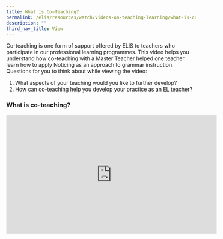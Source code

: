 ```yaml
---
title: What is Co—Teaching?
permalink: /elis/resources/watch/videos-on-teaching-learning/what-is-co-teaching/
description: ""
third_nav_title: View
---
```

Co-teaching is one form of support offered by ELIS to teachers who participate in our professional learning programmes. This video helps you understand how co-teaching with a Master Teacher helped one teacher learn how to apply Noticing as an approach to grammar instruction. Questions for you to think about while viewing the video:

1.  What aspects of your teaching would you like to further develop?
2.  How can co-teaching help you develop your practice as an EL teacher?

### What is co-teaching?

<iframe width="560" height="315" src="https://www.youtube.com/embed/eUZyt23wboo" title="YouTube video player" frameborder="0" allow="accelerometer; autoplay; clipboard-write; encrypted-media; gyroscope; picture-in-picture" allowfullscreen=""></iframe>